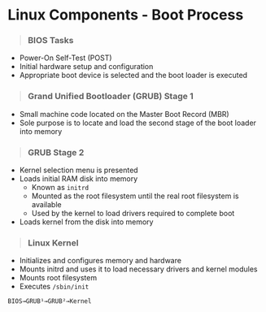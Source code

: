 # Linux Components - Boot Process

> ### **BIOS Tasks**
- Power-On Self-Test (POST)
- Initial hardware setup and configuration
- Appropriate boot device is selected and the boot loader is executed

> ### **Grand Unified Bootloader (GRUB) Stage 1**
- Small machine code located on the Master Boot Record (MBR)
- Sole purpose is to locate and load the second stage of the boot loader into memory

> ### **GRUB Stage 2**
- Kernel selection menu is presented
- Loads initial RAM disk into memory
    - Known as `initrd`
    - Mounted as the root filesystem until the real root filesystem is available
    - Used by the kernel to load drivers required to complete boot
- Loads kernel from the disk into memory

> ### **Linux Kernel**
- Initializes and configures memory and hardware
- Mounts initrd and uses it to load necessary drivers and kernel modules
- Mounts root filesystem
- Executes `/sbin/init `
```
BIOS→GRUB¹→GRUB²→Kernel
```